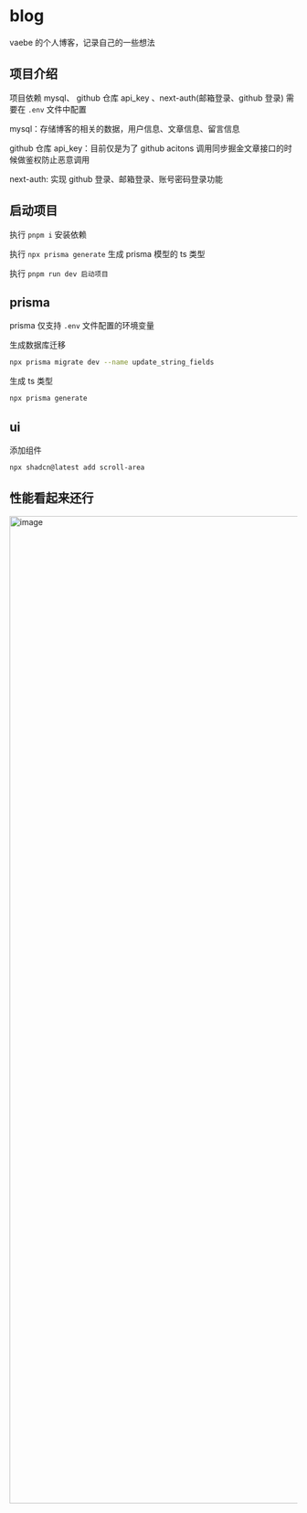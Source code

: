 # blog

vaebe 的个人博客，记录自己的一些想法

## 项目介绍

项目依赖 mysql、 github 仓库 api_key 、next-auth(邮箱登录、github 登录) 需要在 `.env` 文件中配置

mysql：存储博客的相关的数据，用户信息、文章信息、留言信息

github 仓库 api_key：目前仅是为了 github acitons 调用同步掘金文章接口的时候做鉴权防止恶意调用

next-auth: 实现 github 登录、邮箱登录、账号密码登录功能

## 启动项目

执行 `pnpm i` 安装依赖

执行 `npx prisma generate` 生成 prisma 模型的 ts 类型

执行 `pnpm run dev 启动项目`

## prisma

prisma 仅支持 `.env` 文件配置的环境变量

生成数据库迁移

```bash
npx prisma migrate dev --name update_string_fields
```

生成 ts 类型

```bash
npx prisma generate
```

## ui

添加组件

```bash
npx shadcn@latest add scroll-area
```
## 性能看起来还行
<img width="1727" alt="image" src="https://github.com/user-attachments/assets/9f198e59-4d3e-4f3f-a035-3c291a648785" />

